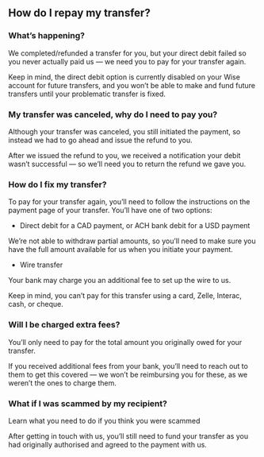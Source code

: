 ## How do I repay my transfer?  
### What’s happening?

We completed/refunded a transfer for you, but your direct debit failed so you never actually paid us — we need you to pay for your transfer again. 

Keep in mind, the direct debit option is currently disabled on your Wise account for future transfers, and you won’t be able to make and fund future transfers until your problematic transfer is fixed. 

### My transfer was canceled, why do I need to pay you? 

Although your transfer was canceled, you still initiated the payment, so instead we had to go ahead and issue the refund to you.

After we issued the refund to you, we received a notification your debit wasn’t successful — so we’ll need you to return the refund we gave you. 

### How do I fix my transfer? 

To pay for your transfer again, you’ll need to follow the instructions on the payment page of your transfer. You’ll have one of two options: 

  * Direct debit for a CAD payment, or ACH bank debit for a USD payment




We’re not able to withdraw partial amounts, so you’ll need to make sure you have the full amount available for us when you initiate your payment. 

  * Wire transfer




Your bank may charge you an additional fee to set up the wire to us. 

Keep in mind, you can’t pay for this transfer using a card, Zelle, Interac, cash, or cheque. 

### Will I be charged extra fees?

You’ll only need to pay for the total amount you originally owed for your transfer. 

If you received additional fees from your bank, you’ll need to reach out to them to get this covered — we won’t be reimbursing you for these, as we weren’t the ones to charge them. 

### What if I was scammed by my recipient? 

Learn what you need to do if you think you were scammed

After getting in touch with us, you’ll still need to fund your transfer as you had originally authorised and agreed to the payment with us.